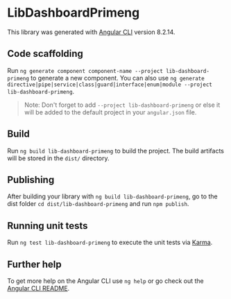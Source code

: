 # LibDashboardPrimeng

This library was generated with [Angular CLI](https://github.com/angular/angular-cli) version 8.2.14.

## Code scaffolding

Run `ng generate component component-name --project lib-dashboard-primeng` to generate a new component. You can also use `ng generate directive|pipe|service|class|guard|interface|enum|module --project lib-dashboard-primeng`.
> Note: Don't forget to add `--project lib-dashboard-primeng` or else it will be added to the default project in your `angular.json` file. 

## Build

Run `ng build lib-dashboard-primeng` to build the project. The build artifacts will be stored in the `dist/` directory.

## Publishing

After building your library with `ng build lib-dashboard-primeng`, go to the dist folder `cd dist/lib-dashboard-primeng` and run `npm publish`.

## Running unit tests

Run `ng test lib-dashboard-primeng` to execute the unit tests via [Karma](https://karma-runner.github.io).

## Further help

To get more help on the Angular CLI use `ng help` or go check out the [Angular CLI README](https://github.com/angular/angular-cli/blob/master/README.md).
